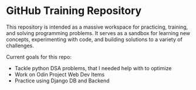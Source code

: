 # GitHub Training Repository

This repository is intended as a massive workspace for practicing, training, and solving programming problems. It serves as a sandbox for learning new concepts, experimenting with code, and building solutions to a variety of challenges.

Current goals for this repo:
- Tackle python DSA problems, that I needed help with to optimize
- Work on Odin Project Web Dev Items
- Practice using Django DB and Backend
